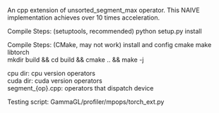 An cpp extension of unsorted_segment_max operator. This NAIVE implementation achieves over 10 times acceleration.

Compile Steps:  (setuptools, recommended)
python setup.py install

Compile Steps:  (CMake, may not work)
install and config cmake make libtorch  
mkdir build && cd build && cmake .. && make -j  

cpu dir: cpu version operators  
cuda dir: cuda version operators  
segment_{op}.cpp: operators that dispatch device  

Testing script: GammaGL/profiler/mpops/torch_ext.py